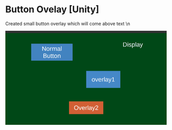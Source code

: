 # Button Ovelay [Unity]
 Created small button overlay which will come above text \n
 
![](https://github.com/LifeIsJourney/Button-Ovelay/blob/main/button.gif)
